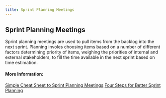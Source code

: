 ```yaml
---
title: Sprint Planning Meetings
---
```

## Sprint Planning Meetings

Sprint planning meetings are used to pull items from the backlog into the next sprint. Planning involes choosing items based on a number of different factors determining priority of items, weighing the priorities of internal and external stakeholders, to fill the time available in the next sprint based on time estimation. 

#### More Information:
[Simple Cheat Sheet to Sprint Planning Meetings](https://www.leadingagile.com/2012/08/simple-cheat-sheet-to-sprint-planning-meeting/)
[Four Steps for Better Sprint Planning](https://www.atlassian.com/blog/agile/sprint-planning-atlassian)

